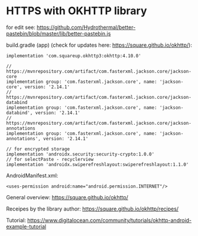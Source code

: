 # HTTPS with OKHTTP library

for edit see: https://github.com/Hydrothermal/better-pastebin/blob/master/lib/better-pastebin.js




build.gradle (app) (check for updates here: https://square.github.io/okhttp/):
```plaintext
implementation 'com.squareup.okhttp3:okhttp:4.10.0'

// https://mvnrepository.com/artifact/com.fasterxml.jackson.core/jackson-core
implementation group: 'com.fasterxml.jackson.core', name: 'jackson-core', version: '2.14.1'
// https://mvnrepository.com/artifact/com.fasterxml.jackson.core/jackson-databind
implementation group: 'com.fasterxml.jackson.core', name: 'jackson-databind', version: '2.14.1'
// https://mvnrepository.com/artifact/com.fasterxml.jackson.core/jackson-annotations
implementation group: 'com.fasterxml.jackson.core', name: 'jackson-annotations', version: '2.14.1'

// for encrypted storage
implementation 'androidx.security:security-crypto:1.0.0'
// for selectPaste - recyclerview
implementation 'androidx.swiperefreshlayout:swiperefreshlayout:1.1.0'
```

AndroidManifest.xml:
```plaintext
<uses-permission android:name="android.permission.INTERNET"/>
```

General overview: https://square.github.io/okhttp/

Receipes by the library author: https://square.github.io/okhttp/recipes/

Tutorial: https://www.digitalocean.com/community/tutorials/okhttp-android-example-tutorial

```plaintext

```



```plaintext

```


```plaintext

```


```plaintext

```
